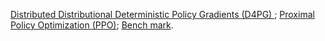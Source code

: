 [ Distributed Distributional Deterministic Policy Gradients (D4PG) ](https://openreview.net/forum?id=SyZipzbCb);
[Proximal Policy Optimization (PPO)](https://blog.openai.com/openai-baselines-ppo/);
[Bench mark](https://arxiv.org/abs/1604.06778).
